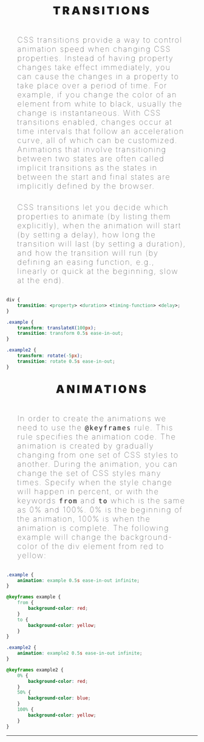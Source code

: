 <!-- transitions -->
<div align="center" style="font-family: var(--montserrat); font-size: clamp(1.5rem, 3vw, 5rem); font-weight: 900; letter-spacing: 5px; color: var(--sky); font-family: var(--montserrat); margin-bottom: 3rem;">TRANSITIONS</div>

<div align="left" style="margin-bottom: 2rem; margin-left: clamp(.5rem, 3vw, 3rem); margin-right: clamp(.5rem, 3vw, 3rem); color: var(--white); font-size: clamp(1.25rem, 1.25vw, 1.75rem); font-weight: 100; letter-spacing: 2px; font-family: var(--lexend);" aria-label="transitions">CSS transitions provide a way to control animation speed when changing CSS properties. Instead of having property changes take effect immediately, you can cause the changes in a property to take place over a period of time. For example, if you change the color of an element from white to black, usually the change is instantaneous. With CSS transitions enabled, changes occur at time intervals that follow an acceleration curve, all of which can be customized. Animations that involve transitioning between two states are often called implicit transitions as the states in between the start and final states are implicitly defined by the browser.</div>

<div align="left" style="margin-bottom: 2rem; margin-left: clamp(.5rem, 3vw, 3rem); margin-right: clamp(.5rem, 3vw, 3rem); color: var(--white); font-size: clamp(1.25rem, 1.25vw, 1.75rem); font-weight: 100; letter-spacing: 2px; font-family: var(--lexend);" aria-label="transitions">CSS transitions let you decide which properties to animate (by listing them explicitly), when the animation will start (by setting a delay), how long the transition will last (by setting a duration), and how the transition will run (by defining an easing function, e.g., linearly or quick at the beginning, slow at the end).</div>

```css
div {
	transition: <property> <duration> <timing-function> <delay>;
}

.example {
	transform: translateX(100px);
	transition: transform 0.5s ease-in-out;
}

.example2 {
	transform: rotate(-5px);
	transition: rotate 0.5s ease-in-out;
}
```

<!-- animations -->
<div align="center" style="font-family: var(--montserrat); font-size: clamp(1.5rem, 3vw, 5rem); font-weight: 900; letter-spacing: 5px; color: var(--sky);  font-family: var(--montserrat); margin-bottom: 3rem; margin-top: 2rem;">ANIMATIONS</div>

<div align="left" style="margin-bottom: 2rem; margin-left: clamp(.5rem, 3vw, 3rem); margin-right: clamp(.5rem, 3vw, 3rem); color: var(--white); font-size: clamp(1.25rem, 1.25vw, 1.75rem); font-weight: 100; letter-spacing: 2px; font-family: var(--lexend); code: var(--mono);" aria-label="animations">In order to create the animations we need to use the <code>@keyframes</code> rule. This rule specifies the animation code. The animation is created by gradually changing from one set of CSS styles to another. During the animation, you can change the set of CSS styles many times. Specify when the style change will happen in percent, or with the keywords <code>from</code> and <code>to</code> which is the same as 0% and 100%. 0% is the beginning of the animation, 100% is when the animation is complete. The following example will change the background-color of the div element from red to yellow:</div>

```css
.example {
	animation: example 0.5s ease-in-out infinite;
}

@keyframes example {
	from {
		background-color: red;
	}
	to {
		background-color: yellow;
	}
}

.example2 {
	animation: example2 0.5s ease-in-out infinite;
}

@keyframes example2 {
	0% {
		background-color: red;
	}
	50% {
		background-color: blue;
	}
	100% {
		background-color: yellow;
	}
}
```

<div style="margin: 3% 0;"></div>

---

